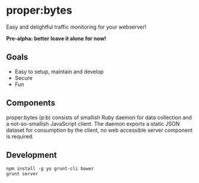 # proper:bytes

Easy and delightful traffic monitoring for your webserver!

**Pre-alpha: better leave it alone for now!**

## Goals

* Easy to setup, maintain and develop
* Secure
* Fun

## Components

proper:bytes (p:b) consists of smallish Ruby daemon for data collection and a not-so-smallish JavaScript client. The daemon exports a static JSON dataset for consumption by the client, no web accessible server component is required.

## Development

    npm install -g yo grunt-cli bower
    grunt server
